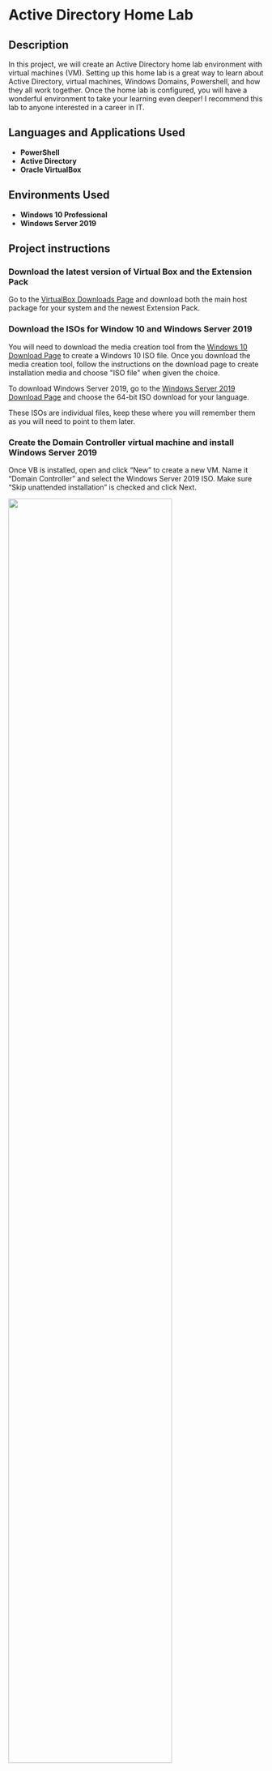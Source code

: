 <h1>Active Directory Home Lab</h1>

<h2>Description</h2>
In this project, we will create an Active Directory home lab environment with virtual machines (VM). Setting up this home lab is a great way to learn about Active Directory, virtual machines, Windows Domains, Powershell, and how they all work together. Once the home lab is configured, you will have a wonderful environment to take your learning even deeper! I recommend this lab to anyone interested in a career in IT. 

<h2>Languages and Applications Used</h2>

- <b>PowerShell</b> 
- <b>Active Directory</b>
- <b>Oracle VirtualBox</b>

<h2>Environments Used </h2>

- <b>Windows 10 Professional</b>
- <b>Windows Server 2019</b>

<h2>Project instructions</h2>

<h3>Download the latest version of Virtual Box and the Extension Pack</h3>

Go to the <a href="https://www.virtualbox.org/wiki/Downloads">VirtualBox Downloads Page</a> and download both the main host package for your system and the newest Extension Pack.

<h3>Download the ISOs for Window 10 and Windows Server 2019</h3>

You will need to download the media creation tool from the <a href="https://www.microsoft.com/en-us/software-download/windows10">Windows 10 Download Page</a> to create a Windows 10 ISO file. Once you download the media creation tool, follow the instructions on the download page to create installation media and choose "ISO file" when given the choice.

To download Windows Server 2019, go to the <a href="https://www.microsoft.com/en-us/evalcenter/download-windows-server-2019">Windows Server 2019 Download Page</a> and choose the 64-bit ISO download for your language.

These ISOs are individual files, keep these where you will remember them as you will need to point to them later.

<h3>Create the Domain Controller virtual machine and install Windows Server 2019</h3>
Once VB is installed, open and click “New” to create a new VM. Name it “Domain Controller” and select the Windows Server 2019 ISO. Make sure “Skip unattended installation” is checked and click Next.<br/>

</a><img src="https://i.imgur.com/BrYBpHd.png" height="80%" width="80%" alt=""/>

Use the slider or incremental controls to allocate the amount of RAM and CPUs that this VM will use. This will depend on the system you have, and will affect how fast the VM runs. I would recommend allocating at least 4GB (4096 MB) of RAM and at least 2 CPUs for this VM. Click Next.

Make sure that the “Create a Virtual Hard Disk Now” radio button is selected and allocate the amount of hard drive space for this VM to use. You need to reserve enough to install the operating system on, and then some. I would recommend allocating at least 30GB for this VM and 50GB if you have the space to spare. Click Next, then click Finish. You should now see the VM named Domain Controller in the left panel of the VirtualBox window.

Before starting this VM up, click on Settings. Under the General section, click on the “Advanced” tab and change both the “Shared Clipboard” and “Drag‘n’Drop” properties to “Bidirectional.” This will allow us to drag files and use the same clipboard from our VMs. Next, click on “Network.” Click on the “Adapter 2” tab and click “Enable Network Adapter” to check the box. Using the “Attached to:” drop down menu, select “Internal Network” then click OK.

Start the Domain Controller VM by double clicking it or selecting it and clicking Start. The Windows Server 2019 setup program should automatically begin if we selected the correct ISO file when we created this VM. Click through the default options and click “Install Now” to proceed. You will come to a selection screen where you are asked to choose a version of Windows Server 2019. Select the “Standard Evaluation (Desktop Experience)” option and click Next. Accept the license terms and click Next. Click on “Custom: Install Windows only (advanced) and then make sure the correct drive is selected (there should only be the one option showing the Virtual Hard Disk we created earlier) and click Next. Installation should begin in earnest and will take a few minutes at least. During this process, the VM will restart. When it does, the screen will show the message, “Press any key to boot from CD or DVD…” but doing so will restart the setup process from the beginning - so don’t press any keys when you see this message!

Eventually, after an automatic restart or two, you will be asked to set a password for the default Administrator account. For the purposes of this lab, and to make it easier to learn, I recommend using “Password1234” as the password for everything in this lab. You never want to do this in real life, but we will have to login many times as different users and keeping the same password for all those users will speed things up. Also, when we generate 1000 users with a Powershell script, all those users will have “Password1234” as their default password since that’s hard coded into the script. Once you have entered the Administrator password, click Finish.

Now we can log in! At this point, you may notice that pressing Ctrl+Alt+Delete does not unlock the screen or seem to do anything! This is a quirk with VirtualBox. You can successfully log in by clicking “Input” at the top of the window, then “Keyboard,” then “Insert Ctrl-Alt-Delete.” Alternatively, you can hold the Host key (shown at the bottom right corner of the VirtualBox window, and usually Right Ctrl by default) and Delete as a shortcut to this command. Use whichever method you prefer and log in using the Administrator password.

After logging in, Windows will ask if you want your PC to be discoverable on the network. Click Yes. You will also see that Server Manager automatically starts when you log in, and it may take up the whole screen. Minimize or close that and any other windows that are open. On the VirtualBox menu, click “Devices,” then click “Insert Guest Additions CD image….” Then, from within the Domain Controller VM, open File Explorer and then click on “This PC” in the left panel. Under “Devices and drives,” double-click on the CD drive which should say “VirtualBox Guest Additions.” This should open the contents of the CD to reveal several files. Locate the executable application with “-amd64” on the end of the filename and double-click it to start the setup. Click through until you click “Install,” leaving all default values as they are. Click Finish. Once the VM restarts, log in as Administrator again.

Right-click on the Network icon in the system tray at the bottom-right corner of the Domain Controller’s desktop and click “Open Network & Internet Settings”, then click on “Change Adapter Options.” In the Network Connections window that opens, you should see two connection objects, probably named “Ethernet” and “Ethernet 2.” Right-click on one of the connections and click “Status” then click “Details.” In the Network Connection Details window, look for the property called “IPv4 Address.” If you cannot find this property, look for its alternative, “Autoconfiguration IPv4 Address.” Remember which of the two properties this connection had, and click “Close” twice to return to the Network Connections. Do the same thing for the other connection and make a note of whether it had the “IPv4 Address” or “Autoconfiguration IPv4 Address” properties. One connection should have the one property, and the other connection should have the other, but none of them should have both properties. Right-click on the connection that has the “IPv4 Address” property and click “Rename.” Change the name of this connection to “Internet” and press Enter. Then rename the other connection “Internal.”

Once both connections are renamed, right-click on the “Internal” connection and click “Properties.” Select “Internet Protocol Version 4 (TCP/IPv4)” and click “Properties.” Click on the “Use the following IP address” radio button and fill in the following: “IP address” is 172.16.0.1, “Subnet mask” is 255.255.255.0, and “Preferred DNS server” is 127.0.0.1. Click OK, then click Close. Close any open windows.

Right-click on the Start Button and click “System,” then click the “Rename this PC” button in the right panel (you may have to scroll down a little). Name it “DC” for Domain Controller and click Next. Then click “Restart Now.”

<h3>Installing Active Directory and Creating a New Domain</h3>
Once the Domain Controller restarts, login as Administrator and open Server Manager if it doesn’t automatically open. Within Server Manager, click on “Add roles and features” then click next through all the default options until you get to the “Select server roles” section. Check the box for “Active Directory Domain Services” and then click “Add Features” on the confirmation screen. Then click Next through the rest of the options until you can click on “Install.” Click “Install” and wait until it’s finished. Then click “Close” to finish.

Within the Server Manager Dashboard, you should see a flag icon with an exclamation point near it - click on it to open a pop-out menu. Click on “Promote this server to a domain controller” then select the “Add a new forest” radio button. Type in “mydomain.com” and click Next. On the next screen, you will notice that the DSRM password fields require an entry here. DSRM is beyond the scope of this lab, but you still need to add something to move to the next screen. Add the same password you’re using for the rest of this lab just to keep it simple and click Next through the defaults on each screen until you reach the “Prerequisites Check” screen. Once the prerequisite checks are passed, click “Install.” This may take a little while and the VM will restart as part of this process. Once the VM restarts and reaches the log in screen, you will notice that you are now logging into the new domain we created.

<h3>Create a new Administrator account to use instead of the default</h3>
Open the start menu, navigate to “Windows Administration Tools” then click on “Active Directory Users and Computers.” Right-click on “mydomain.com” in the left panel, click “New,” then click “Organizational Unit.” For the name, type “_ADMINS” and uncheck the “Protect container from accidental deletion” checkbox. Click OK. Now you should see an “_ADMINS” object in the left panel (expand the mydomain.com object if you don’t see it). Right-click it and click “New,” then “User.” Fill out your first and last name in the applicable fields, but in the “User logon name” field, enter “a-” followed by your first name initial and last name. For example, Eric Burton’s logon name should be “a-eburton” (see screenshot) The prefix is a naming convention used to indicate this account is an Admin account. Click Next. Add the same password you have been using for the entire lab and check the “Password never expires” checkbox while unchecking the “User must change password at next logon” checkbox. Click Next, then Finish. You should now see the new user show up in the right panel when you select the “_ADMINS” OU in the left panel. 

Right-click the new user and click “Properties.” Then click the “Member Of” tab and “Add.” Type “domain admins” and click “Check Names.” If the text you just typed was changed to “Domain Admins,” click OK. Then click Apply, then OK again. That user is now an Admin.

<h3>Signing in with new Admin account</h3>
Sign out of your current account by right-clicking the start button, selecting “Shut down or sign out,” then clicking “Sign out.” When you see the password field on the login screen, click on “Other user” on the bottom left of the screen. Now login with the user name of the Admin account we just created (with the “a-” prefix) and the corresponding password.

<h3>Installing Remote Access Server and Network Address Translation on Domain Controller</h3>
Open Server Manager and click on “Add roles and features.” Click Next through all the default options until you reach “Select server roles.” Check the box for “Remote Access” then click Next through more default options until you reach “Select role services.” Check the “Routing” checkbox and then “Add Features.” You will notice that this will automatically check the “DirectAccess and VPN (RAS) checkbox as well. Click Next through the remaining options and click “Install” when able. Click Close when the installation completes.

On the top left of the Server Manager Dashboard, click on “Tools” then click “Routing and Remote Access.” Right-click on the local server object in the left panel and select “Configure and Enable Routing and Remote Access.” Click Next, then select the “Network address translation (NAT) radio button and click Next. On the next screen, make sure the radio button for “Use this public interface to connect to the Internet” is selected and not greyed out. If it is greyed out and unselectable, click Cancel and restart the Routing and Remote Access Setup Wizard (go back to the beginning of this paragraph’s directions) and that should fix the issue. From the two interfaces available for selection, select the one that connects to the Internet (this one should be named “Internet” to distinguish it). Click Next, then Finish.

<h3>Set up DHCP on Domain Controller</h3>
Open Server Manager and click on “Add roles and features” again. Once again, click Next until you reach “Select server roles.” Check the “DHCP Server” checkbox, then click “Add Features,” then click Next through the remainder of the screens. Click Install, then click Close. Back in Server Manager, click “Tools” and then click “DHCP.” Once the DHCP window opens, you should see the server object in the left panel. Click on the arrow to the left of it to reveal the IPv4 and IPv6 objects. Right-click on the IPv4 object and click “New Scope” to begin the New Scope Wizard. Click Next, then type “172.16.0.100-200” and click Next. Enter 172.16.0.100 for the “Start IP address,” 172.16.0.200 for the “End IP address,” and 255.255.255.0 for the “Subnet mask.” Click Next through the rest of the default options until you reach the “Configure DHCP Options” screen. Make sure “Yes, I want to configure these options now” is selected and click Next. On the “Router (Default Gateway) screen, enter the IP address of the Domain Controller’s “Internal” IP address (we set this to 172.16.0.1 earlier) and click Add, then click Next through the remaining default options and click Finish.

Back in the DHCP window, right-click on the server object (dc.mydomain.com) and click “Authorize.” Then right-click it again and click “Refresh.” Now the icons for the IPv4 and IPv6 objects should have green check marks. Click the arrow next to the IPv4 object to expand it and you should see the new Scope object that we just created.

<h3>Download and Run a PowerShell Script to add Users</h3>
You can use Active Directory to add users one at a time, similar to the way we created the admin account earlier, but that is time-consuming. Instead of that method, we can use a PowerShell script that will automatically add 1000 or so users. 

In order to do this, you will have to download or copy two files from this Github repository within your main PC (not from within the VM): CreateADUsers.ps1 and NamesList.txt. CreateADUsers.ps1 is the PowerShell script that will do all the hard work of adding fake users. NamesList.txt is simply a list of fake names from which the script will pull. You can find both of these files on the main page of this repository or you can click the following links to go straight there: 

<a href=https://github.com/guruthos/ActiveDirectoryHomeLab/blob/main/CreateADUsers.ps1>PowerShell Script Location</a>

Once you arrive at the Github page where the file is located, you may notice there isn’t a download button, per se. Instead, you can right-click on the “Raw” button and click “Save Link As” to bring up the file save window. To make this easy, make sure the file is set to save to your desktop and leave the “File name” and “Save as type” options as they are before clicking “Save.” The file should now be on your desktop. Now do the same for the following NamesList.txt file and save it on your desktop as well. It is important that these files are saved in the same location.

<a href=https://github.com/guruthos/ActiveDirectoryHomeLab/blob/main/NamesList.txt>List of Names Location</a>

Once both files are downloaded to your PC’s desktop, you can drag both files over to the VM’s desktop window (This is why we set up the “Drag ‘n’ Drop” property to bidirectional). Once the files are successfully copied to the VM’s desktop, open Windows PowerShell ISE as an Administrator (to do this, right-click on the Windows PowerShell ISE icon and select “More” then “Run as Administrator”. Then click “Yes” on the User Account Control dialog that pops up). From within PowerShell ISE, click “File” then “Open” then locate and select the CreateADUsers.ps1 file and click “Open.” Now you should see the file’s code in the top half of the PowerShell window and a command line prompt in the bottom half. Click your cursor in the bottom half of the PowerShell window so you can type on the command line. From here, type “Set-ExecutionPolicy Unrestricted” and hit enter. Click “Yes to All” when the “Execution Policy Change” dialog pops up. This is a security feature designed to warn you of the possible danger of running scripts as they may contain malicious code. If it worked correctly, you should see the same command line prompt as before with no messages (error or otherwise).

Now you need to change the working directory to the folder where both the script and the list of names files are located: the desktop. From the command line, type “cd C:\Users\a-eburton\Desktop but replace “a-eburton” with your special admin account you created earlier (the account with the “a-” prefix and your first name’s initial and last name). When you are typing this out, you may notice PowerShell’s context lookup feature try and help you select the correct items. Once you have it typed correctly, hit the enter key and the command line prompt should change to indicate that the working directory has changed to your desktop folder. Type “dir” and press enter to show the contents of the folder you have navigated to. You should see both the “CreateADUsers.ps1” and “NamesList.txt” files in the output. Now, once you have unrestricted the execution policy and changed directories to the VM’s desktop, you can run the script. Click on the green arrow in PowerShell ISE or press F5 on your keyboard to run it. You should see users being created as they scroll down the window. Wait until the script finishes and returns to the command prompt. To confirm these users were created correctly, you can open “Active Directory Users and Computers,” select the domain object in the left panel and double-click on the _USERS organizational unit and they should display in the right panel.

<h3>Creating the Windows 10 Client VM</h3>
In VirtualBox, create a new Vm using the Windows 10 ISO and name it something to distinguish it as a client machine. You can use the same hardware allocations as you did earlier on the Domain Controller VM. Once the VM is created, right-click on it and open settings. Click on Network, and change Adapter 1’s “Attached to” property to “Internal Network.” Click OK.

Start the new Client VM to begin the Windows 10 setup. When the “Activate Windows” screen appears, click on “I don’t have a product key.” Then select Windows 10 Pro from the operating system selections and click Next. Select “Custom Install” when given the option then click Next until installation begins. Let the VM restart automatically and remember to not press a key to boot from CD/DVD. Eventually the setup program will ask you for more information. Select the appropriate options and skip any skippable screens. When setup comes to the Network screen, if it asks if you want to connect to a network, click on “I don’t have Internet.” When prompted, choose “Personal Use” over “Organizational,” choose “offline account” over adding a Microsoft account, and choose “Limited Experience” when setup again tries to convince you to make an account.

Enter a default username when asked, “Who’s going to use this PC?” I entered “user” and left the password option on the next screen blank. When you get to “Choose privacy settings for your device,” toggle everything to off (you may have to scroll down, there are so many options to toggle). Skip every screen that you can from here on out without accepting any of Microsoft’s “personalization” services. After this, the setup process should enter its final leg and eventually Windows 10 will open.

Right-click on the Start button and click “System.” Scroll down and click on “Rename this PC (advanced)” then click “Change.” Type the name of your client VM (I used CLIENT1), then select the Domain radio button in the “Member of” section and type “mydomain.com” and click OK. In the security window that pops up, enter the admin account credentials (the account with the “a-” prefix) and click OK. After a moment or two, you should see a message box appear that confirms joining the domain was successful. Allow the client VM to restart.

The client VM should now be joined to the domain and the Domain Controller VM should now show the client VM as a member of the domain. You can check this by opening Server Manager on the Domain Controller VM, clicking on “Tools” then “DHCP.” Expand the domain object, then expand the IPv4 object, then expand the Scope object inside that. Click on “Address Leases” and you should see an entry from the client VM. When the client joined the domain, it requested and received an IP address from the DHCP service running on the Domain Controller VM. Notice that the IP address given is within the range of addresses as defined earlier in the scope.

Now you have a working Active Directory Home Lab running on your PC! You can test out the other users login credentials by logging in as them and seeing how Active Directory works with different users on the same machine. Use this Home Lab to learn more about Active Directory - try deleting and adding users, restricting access, forcing a change password policy, etc.

<img src="https://i.imgur.com/62TgaWL.png" height="80%" width="80%" alt="Disk Sanitization Steps"/>
<br />
<br />
Select the disk:  <br/>
<img src="https://i.imgur.com/tcTyMUE.png" height="80%" width="80%" alt="Disk Sanitization Steps"/>
<br />
<br />
Enter the number of passes: <br/>
<img src="https://i.imgur.com/nCIbXbg.png" height="80%" width="80%" alt="Disk Sanitization Steps"/>
<br />
<br />
Confirm your selection:  <br/>
<img src="https://i.imgur.com/cdFHBiU.png" height="80%" width="80%" alt="Disk Sanitization Steps"/>
<br />
<br />
Wait for process to complete (may take some time):  <br/>
<img src="https://i.imgur.com/JL945Ga.png" height="80%" width="80%" alt="Disk Sanitization Steps"/>
<br />
<br />
Sanitization complete:  <br/>
<img src="https://i.imgur.com/K71yaM2.png" height="80%" width="80%" alt="Disk Sanitization Steps"/>
<br />
<br />
Observe the wiped disk:  <br/>
<img src="https://i.imgur.com/AeZkvFQ.png" height="80%" width="80%" alt="Disk Sanitization Steps"/>
</p>

<!--
 ```diff
- text in red
+ text in green
! text in orange
# text in gray
@@ text in purple (and bold)@@
```
--!>
